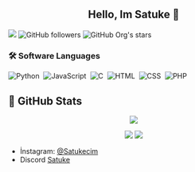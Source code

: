 <h2 align="center">Hello, Im Satuke 👋</h2>
</p>

![](https://komarev.com/ghpvc/?username=TheSatuke)
![GitHub followers](https://img.shields.io/github/followers/TheSatuke?style=social)
![GitHub Org's stars](https://img.shields.io/github/stars/TheSatuke?style=social)
### 🛠 Software Languages

![Python](https://img.shields.io/badge/-Python-05122A?style=flat&logo=python)&nbsp;
![JavaScript](https://img.shields.io/badge/-JavaScript-05122A?style=flat&logo=javascript)&nbsp;
![C](https://img.shields.io/badge/-C-05122A?style=flat&logo=C&logoColor=A8B9CC)&nbsp;
![HTML](https://img.shields.io/badge/-HTML-05122A?style=flat&logo=HTML5)&nbsp;
![CSS](https://img.shields.io/badge/-CSS-05122A?style=flat&logo=CSS3&logoColor=1572B6)&nbsp;
![PHP](https://img.shields.io/badge/-PHP-05122A?style=flat&logo=PHP&logoColor=1572B6)&nbsp;

## 🍷 GitHub Stats
<p align = 'center'>
    <img src='https://github-readme-streak-stats.herokuapp.com/?user=TheSatuke&theme=gotham&hide_border=true'>
</p>
<p align = 'center'>
    <img src='https://github-readme-stats.vercel.app/api?username=TheSatuke&count_private=true&include_all_commits=true&show_icons=true&theme=gotham&hide_border=true&line_height=25'/>
    <img src='https://github-readme-stats.vercel.app/api/top-langs/?username=TheSatuke&show_icons=true&hide=php,html,typescript,css,markdown,python&theme=gotham&line_height=25&hide_border=true'/>
</p>

- İnstagram: [@Satukecim](https://instagram.com/satukecim)
- Discord [Satuke](https://discord.com/users/707325480378040430)
